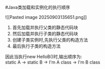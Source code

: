 #Java类加载和实例化的执行顺序

![[Pasted image 20250903135651.png]]
1. 首先加载并执行父类的静态代码块  
2. 然后加载并执行子类的静态代码块  
3. 创建子类实例时,先执行父类的构造方法  
4. 最后执行子类的构造方法  
  
因此当执行new HelloB()时,输出顺序为:  
static A → static B → I'm A class → I'm B class